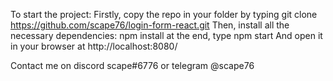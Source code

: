 To start the project: 
Firstly, copy the repo in your folder by typing
git clone https://github.com/scape76/login-form-react.git
Then, install all the necessary dependencies: 
npm install 
at the end, type
npm start
And open it in your browser at http://localhost:8080/

Contact me on discord scape#6776 or telegram @scape76  
